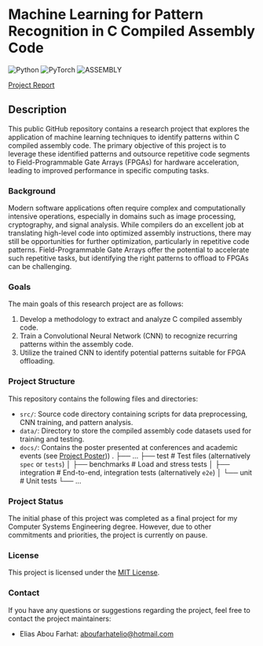 # Machine Learning for Pattern Recognition in C Compiled Assembly Code

![Python](https://img.shields.io/badge/-Python-3776AB?style=flat-square&logo=python&logoColor=white)
![PyTorch](https://img.shields.io/badge/-PyTorch-EE4C2C?style=flat-square&logo=pytorch&logoColor=white)
![ASSEMBLY](https://img.shields.io/badge/_-ASM-6E4C13.svg?style=for-the-badge)


[Project Report](https://github.com/elioaboufarhat/automatic-fpga-acceleration/blob/main/BEng_Final_Report.pdf)

## Description

This public GitHub repository contains a research project that explores the application of machine learning techniques to identify patterns within C compiled assembly code. The primary objective of this project is to leverage these identified patterns and outsource repetitive code segments to Field-Programmable Gate Arrays (FPGAs) for hardware acceleration, leading to improved performance in specific computing tasks.

### Background

Modern software applications often require complex and computationally intensive operations, especially in domains such as image processing, cryptography, and signal analysis. While compilers do an excellent job at translating high-level code into optimized assembly instructions, there may still be opportunities for further optimization, particularly in repetitive code patterns. Field-Programmable Gate Arrays offer the potential to accelerate such repetitive tasks, but identifying the right patterns to offload to FPGAs can be challenging.

### Goals

The main goals of this research project are as follows:

1. Develop a methodology to extract and analyze C compiled assembly code.
2. Train a Convolutional Neural Network (CNN) to recognize recurring patterns within the assembly code.
3. Utilize the trained CNN to identify potential patterns suitable for FPGA offloading.

### Project Structure

This repository contains the following files and directories:

- `src/`: Source code directory containing scripts for data preprocessing, CNN training, and pattern analysis.
- `data/`: Directory to store the compiled assembly code datasets used for training and testing.
- `docs/`: Contains the poster presented at conferences and academic events (see [Project Poster](https://github.com/elioaboufarhat/automatic-fpga-acceleration/blob/main/poster.pdf)))
    .
    ├── ...
    ├── test                    # Test files (alternatively `spec` or `tests`)
    │   ├── benchmarks          # Load and stress tests
    │   ├── integration         # End-to-end, integration tests (alternatively `e2e`)
    │   └── unit                # Unit tests
    └── ...

### Project Status
The initial phase of this project was completed as a final project for my Computer Systems Engineering degree. However, due to other commitments and priorities, the project is currently on pause.

### License

This project is licensed under the [MIT License](LICENSE).

### Contact

If you have any questions or suggestions regarding the project, feel free to contact the project maintainers:

- Elias Abou Farhat: aboufarhatelio@hotmail.com


